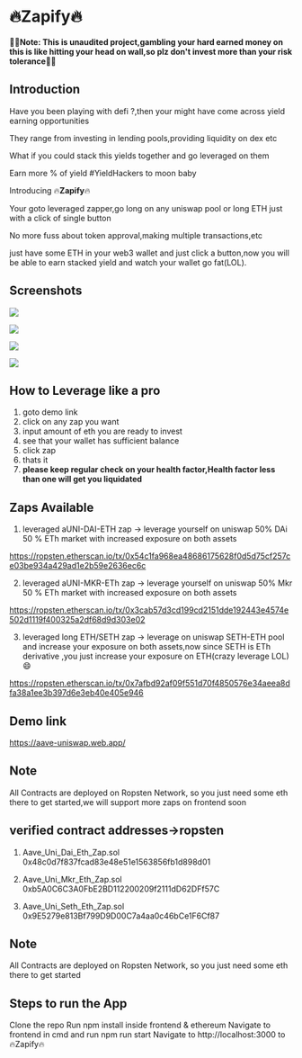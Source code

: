 # :fire:Zapify:fire:

:rotating_light::rotating_light:**Note: This is unaudited project,gambling your hard earned money on this is like hitting your head on wall,so plz don't invest more than your risk tolerance**:rotating_light::rotating_light:

## Introduction

Have you been playing with defi ?,then your might have come across yield earning opportunities

They range from investing in lending pools,providing liquidity on dex etc

What if you could stack this yields together and go leveraged on them 

Earn more % of yield
#YieldHackers to moon baby

Introducing :fire:**Zapify**:fire:

Your goto leveraged zapper,go long on any uniswap pool or long ETH just with a click of single button

No more fuss about token approval,making multiple transactions,etc

just have some ETH in your web3 wallet and just click a button,now you will be able to earn stacked yield and watch your wallet go fat(LOL).

## Screenshots

![](https://i.imgur.com/okNRLCH.png)

![](https://i.imgur.com/MHWUPig.png)

![](https://i.imgur.com/2DaF2Y3.png)

![](https://i.imgur.com/3XYZItI.png)

## How to Leverage like a pro

1. goto demo link
2. click on any zap you want
3. input amount of eth you are ready to invest
4. see that your wallet has sufficient balance
5. click zap
6. thats it
7. **please keep regular check on your health factor,Health factor less than one will get you liquidated**

## Zaps Available

1. leveraged aUNI-DAI-ETH zap
-> leverage yourself on uniswap 50% DAi 50 % ETh market with increased exposure on both assets

https://ropsten.etherscan.io/tx/0x54c1fa968ea48686175628f0d5d75cf257ce03be934a429ad1e2b59e2636ec6c

2. leveraged aUNI-MKR-ETh zap
-> leverage yourself on uniswap 50% Mkr 50 % ETh market with increased exposure on both assets

https://ropsten.etherscan.io/tx/0x3cab57d3cd199cd2151dde192443e4574e502d1119f400325a2df68d9d303e02

3. leveraged long ETH/SETH zap
-> leverage on uniswap SETH-ETH pool and increase your exposure on both assets,now since SETH is ETh derivative ,you just increase your     exposure on ETH(crazy leverage LOL) :smile:

https://ropsten.etherscan.io/tx/0x7afbd92af09f551d70f4850576e34aeea8dfa38a1ee3b397d6e3eb40e405e946


## Demo link
https://aave-uniswap.web.app/

## Note 
All Contracts are deployed on Ropsten Network, so you just need some eth there to get started,we will support more zaps on frontend soon

## verified contract addresses->ropsten

1. Aave_Uni_Dai_Eth_Zap.sol
0x48c0d7f837fcad83e48e51e1563856fb1d898d01

2. Aave_Uni_Mkr_Eth_Zap.sol
0xb5A0C6C3A0FbE2BD112200209f2111dD62DFf57C

3. Aave_Uni_Seth_Eth_Zap.sol
0x9E5279e813Bf799D9D00C7a4aa0c46bCe1F6Cf87

## Note 
All Contracts are deployed on Ropsten Network, so you just need some eth there to get started

## Steps to run the App
Clone the repo
Run npm install inside frontend & ethereum
Navigate to frontend in cmd and run npm run start
Navigate to http://localhost:3000 to :fire:Zapify:fire:
